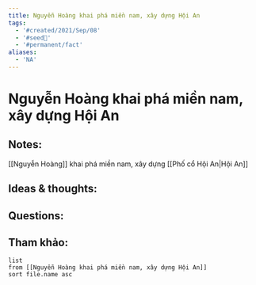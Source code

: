```yaml
---
title: Nguyễn Hoàng khai phá miền nam, xây dựng Hội An
tags:
  - '#created/2021/Sep/08'
  - '#seed🥜'
  - '#permanent/fact'
aliases:
  - 'NA'
---
```

# Nguyễn Hoàng khai phá miền nam, xây dựng Hội An

## Notes:
[[Nguyễn Hoàng]] khai phá miền nam, xây dựng [[Phố cổ Hội An|Hội An]]

## Ideas & thoughts:

## Questions:


## Tham khảo:
```dataview
list
from [[Nguyễn Hoàng khai phá miền nam, xây dựng Hội An]]
sort file.name asc
```
